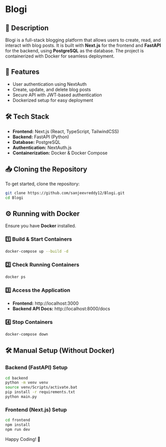 # Blogi

## 📌 Description
Blogi is a full-stack blogging platform that allows users to create, read, and interact with blog posts. It is built with **Next.js** for the frontend and **FastAPI** for the backend, using **PostgreSQL** as the database. The project is containerized with Docker for seamless deployment.

## 🚀 Features
- User authentication using NextAuth
- Create, update, and delete blog posts
- Secure API with JWT-based authentication
- Dockerized setup for easy deployment

## 🛠 Tech Stack
- **Frontend:** Next.js (React, TypeScript, TailwindCSS)
- **Backend:** FastAPI (Python)
- **Database:** PostgreSQL
- **Authentication:** NextAuth.js
- **Containerization:** Docker & Docker Compose

## 📥 Cloning the Repository
To get started, clone the repository:

```bash
git clone https://github.com/sanjeevreddy12/Blogi.git
cd Blogi
```

## ⚙️ Running with Docker
Ensure you have **Docker**  installed.

### 1️⃣ **Build & Start Containers**
```bash
docker-compose up --build -d
```

### 2️⃣ **Check Running Containers**
```bash
docker ps
```

### 3️⃣ **Access the Application**
- **Frontend:** http://localhost:3000
- **Backend API Docs:** http://localhost:8000/docs

### 4️⃣ **Stop Containers**
```bash
docker-compose down
```

## 🛠 Manual Setup (Without Docker)
### **Backend (FastAPI) Setup**
```bash
cd backend
python -m venv venv
source venv/Scripts/activate.bat
pip install -r requirements.txt
python main.py
```

### **Frontend (Next.js) Setup**
```bash
cd frontend
npm install
npm run dev
```


Happy Coding! 🚀

